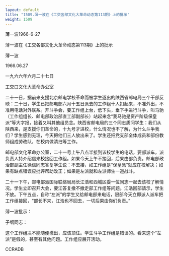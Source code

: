 ```yaml
---
layout: default
title: "1509.薄一波在《工交各部文化大革命动态第113期》上的批示"
weight: 1509
---
```


薄一波1966-6-27

薄一波在《工交各部文化大革命动态第113期》上的批示

薄一波

1966.06.27

一九六六年六月二十七日

工交口文化大革命办公室

二十一日，据前来支援北京邮电学校革命而被学生逐出的陕西省邮电局三个干部反映：二十日，学生已把邮电部六月十五日派去的工作组十人扣起来，不准外出，不准用电话对外联系。开斗争会，要工作组上台，低下头，垂下手进行斗争，叫马驰（工作组组长、邮电部政治部直工部副部长）站起来念“我马驰是资产阶级保皇派”等大字报，接着又叫其他组员念。陕西省邮电局的三个同志质问学生：我们从陕西来，是支援你们革命的，十九号才进校，什么情况也不了解，为什么斗争我们？学生感到无理，今天把他们三人放出来了。学生还把党支部全体成员和部份教师组成劳改队，在校内做清扫等工作。

邮电部文化革命办公室，二十一号上午八点半接到该校学生的电话，要部派车，派负责人持介绍信来校接回工作组。如果今天上午不接回，后果由部负责。邮电部政治部副主任徐信同志答复学生说：不去接，如工作组是“保皇派”就应在校解决；如果有缺点错误应批评帮助改正；如果是左派就和左派师生一道战斗。

二十一下午，邮电部派国际联络局局长江浩和西城区委一位同志一起去该校了解情况。学生立即召开大会，要江答复撤不撤走部工作组等问题。江浩回部请示，学生不放。下午五点，自称“左派”的学生又给邮电部来电话，限部今天立即派人派车把工作组接回，“部长不来，江浩也不回去，一切后果由你们负责。”

薄一波批示：

子纲同志：

这个工作组决不能随便撤出，应该顶住。学生斗争工作组是错误的。看来这个“左派”是假的，甚至有其他问题。工作组应展开活动。

CCRADB

